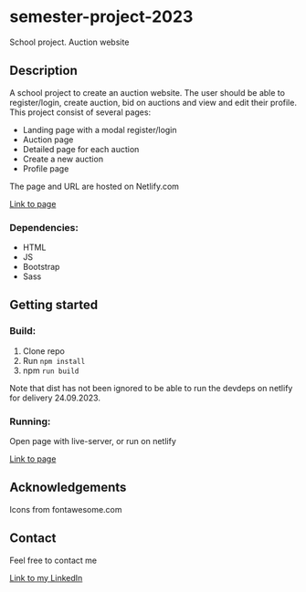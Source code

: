 # semester-project-2023
School project. Auction website

## Description
A school project to create an auction website. The user should be able to register/login, create auction, bid on auctions and view and edit their profile. This project consist of several pages: 
- Landing page with a modal register/login
- Auction page
- Detailed page for each auction
- Create a new auction
- Profile page

The page and URL are hosted on Netlify.com

[Link to page](https://jazzy-halva-eacb6b.netlify.app/)

### Dependencies: 
* HTML
* JS
* Bootstrap
* Sass

## Getting started
### Build: 
1. Clone repo
2. Run `npm install`
3. npm `run build`

Note that dist has not been ignored to be able to run the devdeps on netlify for delivery 24.09.2023.

### Running: 
Open page with live-server, or run on netlify

[Link to page](https://jazzy-halva-eacb6b.netlify.app/)


## Acknowledgements
Icons from fontawesome.com

## Contact 
Feel free to contact me 

[Link to my LinkedIn](https://www.linkedin.com/in/ingeborg-sanna-a2805516a/)
